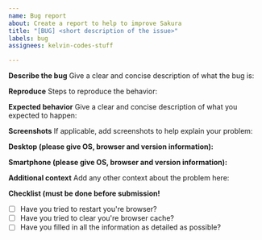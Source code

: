 ```yaml
---
name: Bug report
about: Create a report to help to improve Sakura
title: "[BUG] <short description of the issue>"
labels: bug
assignees: kelvin-codes-stuff

---
```


**Describe the bug**
Give a clear and concise description of what the bug is:


**Reproduce**
Steps to reproduce the behavior:


**Expected behavior**
Give a clear and concise description of what you expected to happen:


**Screenshots**
If applicable, add screenshots to help explain your problem:


**Desktop (please give OS, browser and version information):**


**Smartphone (please give OS, browser and version information):**


**Additional context**
Add any other context about the problem here:


**Checklist (must be done before submission!**
- [ ] Have you tried to restart you're browser?
- [ ] Have you tried to clear you're browser cache?
- [ ] Have you filled in all the information as detailed as possible?
